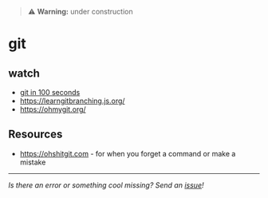 >:warning: **Warning:** under construction

# git

## watch
* [git in 100 seconds](https://www.youtube.com/watch?v=hwP7WQkmECE)
* https://learngitbranching.js.org/
* https://ohmygit.org/

## Resources
* https://ohshitgit.com - for when you forget a command or make a mistake
---

_Is there an error or something cool missing? Send an [issue](https://github.com/octoshrimpy/learn/issues/new)!_
